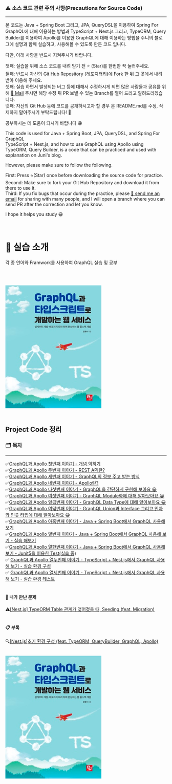 ### ⚠️ 소스 코드 관련 주의 사항(Precautions for Source Code)

---
본 코드는 Java + Spring Boot 그리고, JPA, QueryDSL을 이용하여 Spring For GraphQL에 대해 이용하는 방법과 
TypeScript + Nest.js 그리고, TypeORM, Query Builder를 이용하여 Apollo를 이용한 GraphQL에 대해 이용하는 방법을 주니의 블로그에 설명과 함께 실습하고, 사용해볼 수 있도록 만든 코드 입니다.
<br>

다만, 아래 사항을 반드시 지켜주시기 바랍니다. <br>

첫째: 실습을 위해 소스 코드를 내려 받기 전 ⭐️ (Star)를 한번만 꾹 눌러주세요. <br>
둘째: 반드시 자신의 Git Hub Repository (레포지터리)에 Fork 한 뒤 그 곳에서 내려 받아 이용해 주세요. <br>
셋째: 실습 하면서 발생되는 버그 등에 대해서 수정하시게 되면 많은 사람들과 공유를 위해 [📨 Mail](junyharang8592@gmail.com) 주시면 해당 수정 뒤 PR 보낼 수 있는 Branch를 열어 드리고 알려드리겠습니다. <br>
넷째: 자신의 Git Hub 등에 코드를 공개하시고자 할 경우 본 README.md를 수정, 삭제하지 말아주시기 부탁드립니다! 🙏 <br>

공부하시는 데 도움이 되시기 바랍니다 😀 <br>

This code is used for Java + Spring Boot, JPA, QueryDSL, and Spring For GraphQL  
TypeScript + Nest.js, and how to use GraphQL using Apollo using TypeORM, Query Builder, is a code that can be practiced and used with explanation on Juni's blog.<br>

However, please make sure to follow the following. <br>

First: Press ⭐(Star) once before downloading the source code for practice. <br>
Second: Make sure to fork your Git Hub Repository and download it from there to use it. <br>
Third: If you fix bugs that occur during the practice, please [📨 send me an email](junyharang8592@gmail.com) for sharing with many people, and I will open a branch where you can send PR after the correction and let you know. <br>

I hope it helps you study 😀 <br>
<br><br>

# 🚀 실습 소개

각 종 언어와 Framwork를 사용하여 GraphQL 실습 및 공부

<br><br>

[![img.png](img.png)](https://link.coupang.com/a/bglCvF) <br><br>

## Project Code 정리

### 🗂 목차

---
✅[GraphQL과 Apollo 첫번째 이야기 - 개념 익히기](https://junyharang.tistory.com/509)
<br>
✅[GraphQL과 Apollo 두번째 이야기 - REST API란?](https://junyharang.tistory.com/457)
<br>
✅[GraphQL과 Apollo 세번째 이야기 - GraphQL의 정보 주고 받는 방식](https://junyharang.tistory.com/511)
<br>
✅[GraphQL과 Apollo 네번째 이야기 - Apollo란?](https://junyharang.tistory.com/512)
<br>
✅[GraphQL과 Apollo 다섯번째 이야기 - GraphQL을 간단하게 구현해 보아요 😀](https://junyharang.tistory.com/513)
<br>
✅[GraphQL과 Apollo 여섯번째 이야기 - GraphQL Module화에 대해 알아보아요 😀](https://junyharang.tistory.com/514)
<br>
✅[GraphQL과 Apollo 일곱번째 이야기 - GraphQL Data Type에 대해 알아보아요 😀](https://junyharang.tistory.com/515)
<br>
✅[GraphQL과 Apollo 여덟번째 이야기 - GraphQL Union과 Interface 그리고 인자와 인풋 타입에 대해 알아보아요 😀](https://junyharang.tistory.com/516)
<br>
✅[GraphQL과 Apollo 아홉번째 이야기 - Java + Spring Boot에서 GraphQL 사용해 보기](https://junyharang.tistory.com/517)
<br>
✅[GraphQL과 Apollo 열번째 이야기 - Java + Spring Boot에서 GraphQL 사용해 보기 - 실습 해보기](https://junyharang.tistory.com/518)
<br>
✅[GraphQL과 Apollo 열한번째 이야기 - Java + Spring Boot에서 GraphQL 사용해 보기 - Junit5을 이용한 Test(실습 중)](#)
<br>
✅ [GraphQL과 Apollo 열두번째 이야기 - TypeScript + Nest.js에서 GraphQL 사용해 보기 - 실습 환경 구성](https://junyharang.tistory.com/524)
<br>
✅ [GraphQL과 Apollo 열세번째 이야기 - TypeScript + Nest.js에서 GraphQL 사용해 보기 - 실습 환경 테스트](https://junyharang.tistory.com/525)
<br><br>

#### 🤔 내가 만난 문제
⚠️[\[Nest.js\] TypeORM Table 관계가 맺어졌을 때, Seeding \(feat. Migration\)](https://junyharang.tistory.com/521)
<br><br>

#### 📋 부록
🔍[\[Nest.js\]초기 환경 구성 (feat. TypeORM, QueryBuilder, GraphQL, Apollo)](https://junyharang.tistory.com/520)
<br><br>

[![img.png](img.png)](https://link.coupang.com/a/bglCvF) <br><br>
